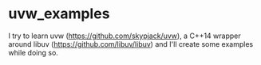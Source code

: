 # uvw_examples
I try to learn uvw (https://github.com/skypjack/uvw), a C++14 wrapper around libuv (https://github.com/libuv/libuv) and I'll create some examples while doing so.
